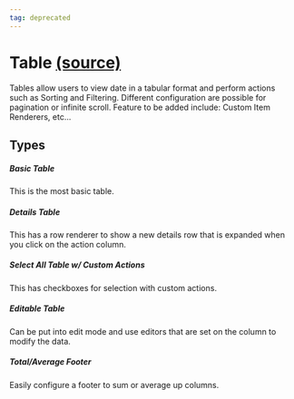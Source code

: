 ```yaml
---
tag: deprecated
---
```


Table [(source)](https://bullhorn.github.io/novo-elements/tree/master/projects/novo-examples/src/elements/table)
=========================================================================================

Tables allow users to view date in a tabular format and perform actions such as Sorting and Filtering. Different configuration are possible for pagination or infinite scroll. Feature to be added include: Custom Item Renderers, etc...

Types
-----

##### Basic Table

This is the most basic table.

<code-example example="table"></code-example>

##### Details Table

This has a row renderer to show a new details row that is expanded when you click on the action column.

<code-example example="details-table"></code-example>

##### Select All Table w/ Custom Actions

This has checkboxes for selection with custom actions.

<code-example example="select-all-table"></code-example>

##### Editable Table

Can be put into edit mode and use editors that are set on the column to modify the data.

<code-example example="editable-table"></code-example>

##### Total/Average Footer

Easily configure a footer to sum or average up columns.

<code-example example="total-footer-table"></code-example>

